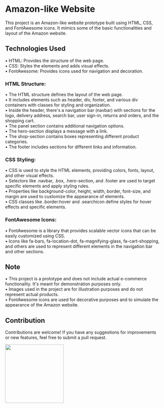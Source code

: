 # Amazon-like Website
This project is an Amazon-like website prototype built using HTML, CSS, and FontAwesome icons. It mimics some of the basic functionalities and layout of the Amazon website.

## Technologies Used
• HTML: Provides the structure of the web page. <br>
• CSS: Styles the elements and adds visual effects. <br>
• FontAwesome: Provides icons used for navigation and decoration. <br>

### HTML Structure:
• The HTML structure defines the layout of the web page. <br>
• It includes elements such as header, div, footer, and various div containers with classes for styling and organization. <br>
• Inside the header, there's a navigation bar (navbar) with sections for the logo, delivery address, search bar, user sign-in, returns and orders, and the shopping cart. <br>
• The panel section contains additional navigation options. <br>
• The hero-section displays a message with a link. <br>
• The shop-section contains boxes representing different product categories. <br>
• The footer includes sections for different links and information. <br>
### CSS Styling:
• CSS is used to style the HTML elements, providing colors, fonts, layout, and other visual effects. <br>
• Selectors like .navbar, .box, .hero-section, and .footer are used to target specific elements and apply styling rules. <br>
• Properties like background-color, height, width, border, font-size, and margin are used to customize the appearance of elements. <br>
• CSS classes like .border:hover and .searchicon define styles for hover effects and specific elements. <br>
### FontAwesome Icons:
• FontAwesome is a library that provides scalable vector icons that can be easily customized using CSS. <br>
• Icons like fa-bars, fa-location-dot, fa-magnifying-glass, fa-cart-shopping, and others are used to represent different elements in the navigation bar and other sections. <br>

## Note
• This project is a prototype and does not include actual e-commerce functionality. It's meant for demonstration purposes only. <br>
• Images used in the project are for illustration purposes and do not represent actual products. <br> 
• FontAwesome icons are used for decorative purposes and to simulate the appearance of the Amazon website. <br>
## Contribution
Contributions are welcome! If you have any suggestions for improvements or new features, feel free to submit a pull request.

<div id="ss">
<img src="C:\Users\91981\OneDrive\Pictures\Saved Pictures\hero_image.jpg" width="190"/>
</div>
